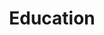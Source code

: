 ---
widget: experience
active: true
headless: true  # This file represents a page section.

# ... Put Your Section Options Here (title etc.) ...

# Date format
#   Refer to https://wowchemy.com/docs/customization/#date-format
date_format: Jan 2006

title: Education

# Experiences.
#   Add/remove as many `experience` blocks below as you like.
#   Required fields are `title`, `company`, and `date_start`.
#   Leave `date_end` empty if it's your current employer.
#   Begin/end multi-line descriptions with `>-`.
experience:
  - title: 'PhD in Biological Sciences'
    company: 'University of Auckland'
    company_url: ''
    company_logo: uoa-logo
    location: 'Tāmaki Makaurau, Auckland'
    date_start: '2021-03-01'
    date_end: ''
    description: 'Using *Pseudomonas syringae* pv. *actinidiae* to understand how plant pathogens evolve during host infection.'
        
  - title: 'MSc in Biological Sciences'
    company: 'University of Auckland'
    company_url: ''
    company_logo: uoa-logo
    location: 'Tāmaki Makaurau, Auckland'
    date_start: '2019-03-01'
    date_end: '2020-05-01'
    description: 'Identification of candidate *Pseudomonas syringae* pv. *actinidiae* effectors that trigger resistance in *Actinidia arguta*'

  - title: 'PGDipSci in Biological Sciences'
    company: 'University of Auckland'
    company_url: ''
    company_logo: uoa-logo
    location: 'Tāmaki Makaurau, Auckland'
    date_start: '2018-12-01'
    date_end: '2018-03-01'  

---